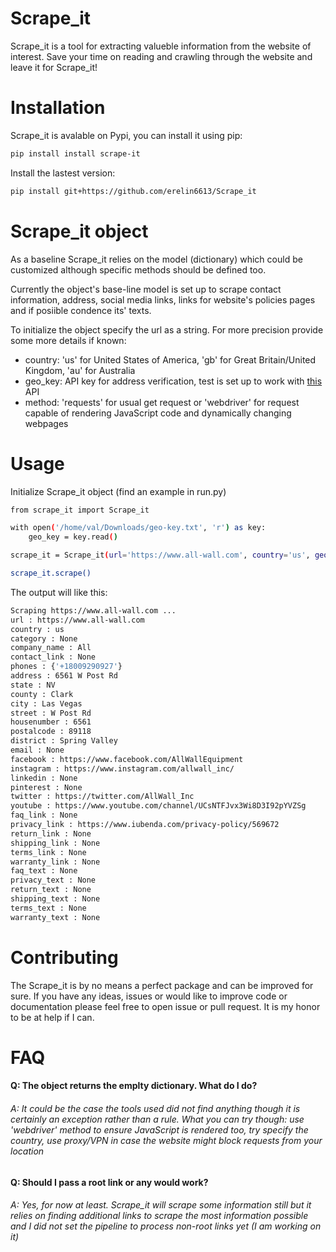 # Scrape_it

Scrape_it is a tool for extracting valueble information from the website of interest. Save your time on reading and crawling through the website and leave it for Scrape_it!

# Installation
Scrape_it is avalable on Pypi, you can install it using pip:
```sh
pip install install scrape-it
```
Install the lastest version:
```sh
pip install git+https://github.com/erelin6613/Scrape_it
```


# Scrape_it object

As a baseline Scrape_it relies on the model (dictionary) which could be customized although specific methods should be defined too.

Currently the object's base-line model is set up to scrape contact information, address, social media links, links for website's policies pages and if posiible condence its' texts.

To initialize the object specify the url as a string. For more precision provide some more details if known:

- country: 'us' for United States of America, 'gb' for Great Britain/United Kingdom, 'au' for Australia
- geo_key: API key for address verification, test is set up to work with [this](https://developer.here.com) API
- method: 'requests' for usual get request or 'webdriver' for request capable of rendering JavaScript code and dynamically changing webpages

# Usage

Initialize Scrape_it object (find an example in run.py)

```sh
from scrape_it import Scrape_it

with open('/home/val/Downloads/geo-key.txt', 'r') as key:
    geo_key = key.read()

scrape_it = Scrape_it(url='https://www.all-wall.com', country='us', geo_key=geo_key, method='webdriver')

scrape_it.scrape()
```

The output will like this:

```sh
Scraping https://www.all-wall.com ...
url : https://www.all-wall.com
country : us
category : None
company_name : All
contact_link : None
phones : {'+18009290927'}
address : 6561 W Post Rd
state : NV
county : Clark
city : Las Vegas
street : W Post Rd
housenumber : 6561
postalcode : 89118
district : Spring Valley
email : None
facebook : https://www.facebook.com/AllWallEquipment
instagram : https://www.instagram.com/allwall_inc/
linkedin : None
pinterest : None
twitter : https://twitter.com/AllWall_Inc
youtube : https://www.youtube.com/channel/UCsNTFJvx3Wi8D3I92pYVZSg
faq_link : None
privacy_link : https://www.iubenda.com/privacy-policy/569672
return_link : None
shipping_link : None
terms_link : None
warranty_link : None
faq_text : None
privacy_text : None
return_text : None
shipping_text : None
terms_text : None
warranty_text : None

```

# Contributing
The Scrape_it is by no means a perfect package and can be improved for sure. If you have any ideas, issues or would like to improve code or documentation please feel free to open issue or pull request. It is my honor to be at help if I can.

# FAQ

#### Q: The object returns the emplty dictionary. What do I do?
###### A: It could be the case the tools used did not find anything though it is certainly an exception rather than a rule. What you can try though: use 'webdriver' method to ensure JavaScript is rendered too, try specify the country, use proxy/VPN in case the website might block requests from your location

#### Q: Should I pass a root link or any would work?
###### A: Yes, for now at least. Scrape_it will scrape some information still but it relies on finding additional links to scrape the most information possible and I did not set the pipeline to process non-root links yet (I am working on it)
